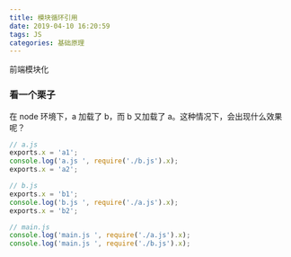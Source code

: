 ```yaml
---
title: 模块循环引用
date: 2019-04-10 16:20:59
tags: JS
categories: 基础原理
---
```


前端模块化

### 看一个栗子

在 node 环境下，a 加载了 b，而 b 又加载了 a。这种情况下，会出现什么效果呢？
```javascript
// a.js
exports.x = 'a1';
console.log('a.js ', require('./b.js').x);
exports.x = 'a2';

// b.js
exports.x = 'b1';
console.log('b.js ', require('./a.js').x);
exports.x = 'b2';

// main.js
console.log('main.js ', require('./a.js').x);
console.log('main.js ', require('./b.js').x);
```